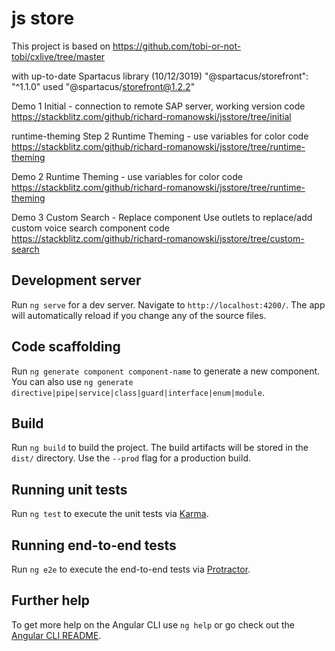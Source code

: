 # js store


This project is based on 
https://github.com/tobi-or-not-tobi/cxlive/tree/master

with up-to-date Spartacus library (10/12/3019)
"@spartacus/storefront": "^1.1.0"
used "@spartacus/storefront@1.2.2"


Demo 1
Initial - connection to remote SAP server, working version 
code https://stackblitz.com/github/richard-romanowski/jsstore/tree/initial

runtime-theming
Step 2
Runtime Theming - use variables for color 
code https://stackblitz.com/github/richard-romanowski/jsstore/tree/runtime-theming

Demo 2
Runtime Theming - use variables for color 
code https://stackblitz.com/github/richard-romanowski/jsstore/tree/runtime-theming

Demo 3
Custom Search - Replace component
Use outlets to replace/add custom voice search component
code https://stackblitz.com/github/richard-romanowski/jsstore/tree/custom-search


## Development server

Run `ng serve` for a dev server. Navigate to `http://localhost:4200/`. The app will automatically reload if you change any of the source files.

## Code scaffolding

Run `ng generate component component-name` to generate a new component. You can also use `ng generate directive|pipe|service|class|guard|interface|enum|module`.

## Build

Run `ng build` to build the project. The build artifacts will be stored in the `dist/` directory. Use the `--prod` flag for a production build.

## Running unit tests

Run `ng test` to execute the unit tests via [Karma](https://karma-runner.github.io).

## Running end-to-end tests

Run `ng e2e` to execute the end-to-end tests via [Protractor](http://www.protractortest.org/).

## Further help

To get more help on the Angular CLI use `ng help` or go check out the [Angular CLI README](https://github.com/angular/angular-cli/blob/master/README.md).
